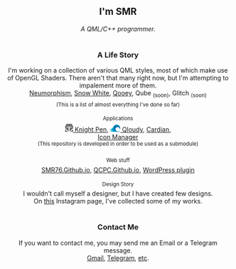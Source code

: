 <div align="center">

<h2><b>I'm SMR</b></h2>
<i>A QML/C++ programmer.</i><br><br>
<h3>A Life Story</h3>
I'm working on a collection of various QML styles,
most of which make use of OpenGL Shaders.
There aren't that many right now, but I'm attempting to impalement more of them.<br>
<a href="https://github.com/SMR76/qml-neumorphism">Neumorphism</a>,
<a href="https://github.com/SMR76/qml-snow-white">Snow White</a>,
<a href="https://github.com/SMR76/qooey">Qooey</a>,
Qube <sub>(soon)</sub>,
Glitch <sub>(soon)</sub><br>
<sub>(This is a list of almost everything I've done so far)</sub>
<br><br>
<sup>Applications</sup><br>
<a href="https://github.com/SMR76/qml-snow-white">
<img src="logo/knight-pen.svg" width="18px"> Knight Pen</a>,
<a href="https://github.com/SMR76/qloudy">
<img src="logo/qloudy.svg" width="23px"> Qloudy</a>,
<a href="https://github.com/SMR76/cardian">Cardian</a>,<br>
<a href="https://github.com/SMR76/icon-manager">Icon Manager</a><br>
<sup>(This repository is developed in order to be used as a submodule)</sup>
<br><br>
<sup>Web stuff</sup><br>
<a href="https://smr76.github.io">SMR76.Github.io</a>,
<a href="https://qcpc.github.io">QCPC.Github.io</a>,
<a href="https://github.com/SMR76/smr-wp-plugin">WordPress plugin</a>
<br><br>
<sup>Design Story</sup><br>
I wouldn't call myself a designer, but I have created few designs.<br>
On <a href="https://www.instagram.com/one.red.little.fish">this</a>
Instagram page, I've collected some of my works.
<br><br>
<h3>Contact Me</h3>
If you want to contact me, you may send me an Email or a Telegram message.<br>
<a href="mailto:seyyedmortezarazavi76@gmail.com">Gmail</a>,
<a href="s_m_r0.t.me">Telegram</a>,
<a href="https://smr76.github.io#contactMe">etc</a>.
</div>
